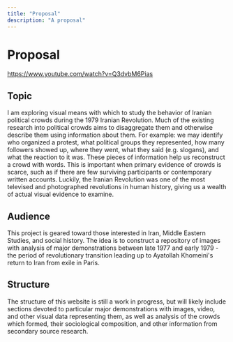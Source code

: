 ```yaml
---
title: "Proposal"
description: "A proposal"
---
```

# Proposal
https://www.youtube.com/watch?v=Q3dvbM6Pias

## Topic 

I am exploring visual means with which to study the behavior of Iranian political crowds during the 1979 Iranian Revolution. Much of the existing research into political crowds aims to disaggregate them and otherwise describe them using information about them. For example: we may identify who organized a protest, what political groups they represented, how many followers showed up, where they went, what they said (e.g. slogans), and what the reaction to it was. These pieces of information help us reconstruct a crowd with words. This is important when primary evidence of crowds is scarce, such as if there are few surviving participants or contemporary written accounts. Luckily, the Iranian Revolution was one of the most televised and photographed revolutions in human history, giving us a wealth of actual visual evidence to examine. 

## Audience 

This project is geared toward those interested in Iran, Middle Eastern Studies, and social history. The idea is to construct a repository of images with analysis of major demonstrations between late 1977 and early 1979 - the period of revolutionary transition leading up to Ayatollah Khomeini's return to Iran from exile in Paris. 

## Structure

The structure of this website is still a work in progress, but will likely include sections devoted to particular major demonstrations with images, video, and other visual data representing them, as well as analysis of the crowds which formed, their sociological composition, and other information from secondary source research. 